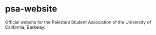 # psa-website

Official website for the Pakistani Student Association of the University of California, Berkeley.
